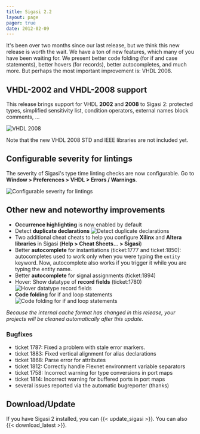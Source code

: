 ```yaml
---
title: Sigasi 2.2
layout: page
pager: true
date: 2012-02-09
---
```


It's been over two months since our last release, but we think this new release is worth the wait. We have a ton of new features, which many of you have been waiting for. We present better code folding (for if and case statements), better hovers (for records), better autocompletes, and much more. But perhaps the most important improvement is: VHDL 2008.

VHDL-2002 and VHDL-2008 support
-------------------------------

This release brings support for VHDL **2002** and **2008** to Sigasi 2: protected types, simplified sensitivity list, condition operators, external names block comments, …

![VHDL 2008](/img/releasenotes/2.2/vhdl2008.png "VHDL 2008")

Note that the new VHDL 2008 STD and IEEE libraries are not included yet.

Configurable severity for lintings
----------------------------------

The severity of Sigasi's type time linting checks are now configurable.
Go to **Window \> Preferences \> VHDL \> Errors / Warnings**.

![Configurable severity for lintings](/img/releasenotes/2.2/configurablewarnings.png "Configurable severity for lintings")

Other new and noteworthy improvements
-------------------------------------

-   **Occurrence highlighting** is now enabled by default
-   Detect **duplicate declarations**
    ![Detect duplicate declarations](/img/releasenotes/2.2/duplicatedeclaration.png "Detect duplicate declarations")
-   Two additional cheat cheats to help you configure **Xilinx** and **Altera libraries** in Sigasi (**Help \> Cheat Sheets… \> Sigasi**)
-   Better **autocomplete** for instantiations (ticket:1777 and ticket:1850): autocompletes used to work only when you were typing the `entity` keyword. Now, autocomplete also works if you trigger it while you are typing the entity name.
-   Better **autocomplete** for signal assignments (ticket:1894)
-   Hover: Show datatype of **record fields** (ticket:1780)
    ![Hover datatype record fields](/img/releasenotes/2.2/hoverrecordfieldspng.png "Hover datatype record fields")
-   **Code folding** for if and loop statements
	![Code folding for if and loop statements](/img/releasenotes/2.2/fold_if.png "Code folding for if and loop statements")

*Because the internal cache format has changed in this release, your projects will be cleaned automatically after this update.*

### Bugfixes

-   ticket 1787: Fixed a problem with stale error markers.
-   ticket 1883: Fixed vertical alignment for alias declarations
-   ticket 1868: Parse error for attributes
-   ticket 1812: Correctly handle Flexnet environment variable separators
-   ticket 1758: Incorrect warning for type conversions in port maps
-   ticket 1814: Incorrect warning for buffered ports in port maps
-   several issues reported via the automatic bugreporter (thanks)

Download/Update
---------------

If you have Sigasi 2 installed, you can {{< update_sigasi >}}. You can also {{< download_latest >}}.
